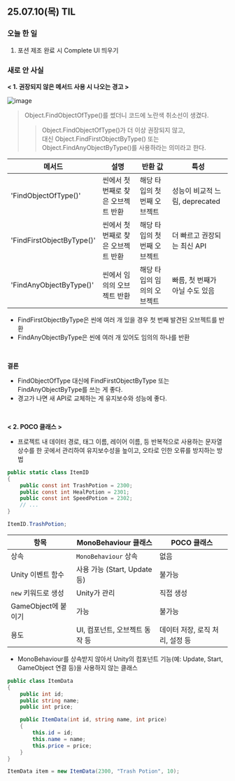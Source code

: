## 25.07.10(목) TIL

### 오늘 한 일
1. 포션 제조 완료 시 Complete UI 띄우기

### 새로 안 사실
__< 1. 권장되지 않은 메서드 사용 시 나오는 경고 >__

   ![image](https://github.com/user-attachments/assets/92ed08a2-fda6-4cd0-ad68-fec13081734e)

> Object.FindObjectOfType<T>()를 썼더니 코드에 노란색 취소선이 생겼다. <br>
> > Object.FindObjectOfType<T>()가 더 이상 권장되지 않고, <br>
> > 대신 Object.FindFirstObjectByType<T>() 또는 Object.FindAnyObjectByType<T>()를 사용하라는 의미라고 한다.

|메서드|설명|반환 값|특성
|-|-|-|-|
'FindObjectOfType<T>()'|씬에서 첫 번째로 찾은 오브젝트 반환|해당 타입의 첫 번째 오브젝트|성능이 비교적 느림, deprecated
'FindFirstObjectByType<T>()'|씬에서 첫 번째로 찾은 오브젝트 반환|해당 타입의 첫 번째 오브젝트|더 빠르고 권장되는 최신 API
'FindAnyObjectByType<T>()'|씬에서 임의의 오브젝트 반환|해당 타입의 임의의 오브젝트|빠름, 첫 번째가 아닐 수도 있음
- FindFirstObjectByType은 씬에 여러 개 있을 경우 첫 번째 발견된 오브젝트를 반환
- FindAnyObjectByType은 씬에 여러 개 있어도 임의의 하나를 반환
 <br>
 
 __결론__
<br>
- FindObjectOfType 대신에 FindFirstObjectByType 또는 FindAnyObjectByType를 쓰는 게 좋다. <br>
- 경고가 나면 새 API로 교체하는 게 유지보수와 성능에 좋다.
<br>

__< 2. POCO 클래스 >__

- 프로젝트 내 데이터 경로, 태그 이름, 레이어 이름, 등 반복적으로 사용하는 문자열 상수를 한 곳에서 관리하여 유지보수성을 높이고, 오타로 인한 오류를 방지하는 방법

```csharp
public static class ItemID
{
    public const int TrashPotion = 2300;
    public const int HealPotion = 2301;
    public const int SpeedPotion = 2302;
    // ...
}
```

```csharp
ItemID.TrashPotion;
```

|항목|MonoBehaviour 클래스|POCO 클래스|
|-|-|-|
|상속|`MonoBehaviour` 상속|없음|
|Unity 이벤트 함수|사용 가능 (Start, Update 등)|불가능|
|`new` 키워드로 생성|Unity가 관리|직접 생성|
|GameObject에 붙이기|가능|불가능|
|용도|UI, 컴포넌트, 오브젝트 동작 등|데이터 저장, 로직 처리, 설정 등|

- MonoBehaviour를 상속받지 않아서 Unity의 컴포넌트 기능(예: Update, Start, GameObject 연결 등)을 사용하지 않는 클래스

```csharp
public class ItemData
{
    public int id;
    public string name;
    public int price;

    public ItemData(int id, string name, int price)
    {
        this.id = id;
        this.name = name;
        this.price = price;
    }
}
```

```csharp
ItemData item = new ItemData(2300, "Trash Potion", 10);
```
